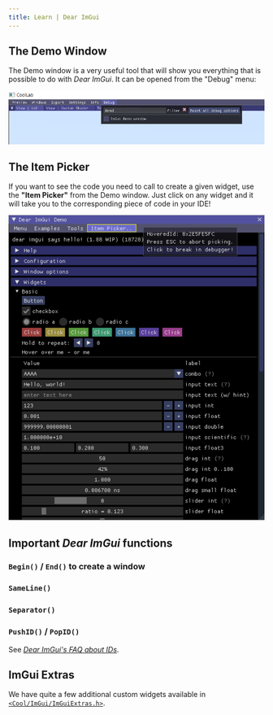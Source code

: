 ```yaml
---
title: Learn | Dear ImGui
---
```


## The Demo Window

The Demo window is a very useful tool that will show you everything that is possible to do with *Dear ImGui*. It can be opened from the "Debug" menu:

![](./img/toggle_imgui_demo_window.png)

## The Item Picker

If you want to see the code you need to call to create a given widget, use the **"Item Picker"** from the Demo window. Just click on any widget and it will take you to the corresponding piece of code in your IDE!

![](./img/imgui_item_picker.png)

## Important *Dear ImGui* functions

### `Begin()` / `End()` to create a window

### `SameLine()`

### `Separator()`

### `PushID()` / `PopID()`

See [*Dear ImGui's FAQ about IDs*](https://github.com/ocornut/imgui/blob/master/docs/FAQ.md#q-about-the-id-stack-system).

## ImGui Extras

We have quite a few additional custom widgets available in [`<Cool/ImGui/ImGuiExtras.h>`](https://github.com/CoolLibs/Cool/blob/main/src/Cool/ImGui/ImGuiExtras.h).